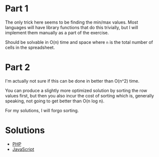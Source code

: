 # Part 1

The only trick here seems to be finding the min/max values. Most languages will have library functions that do this
trivially, but I will implement them manually as a part of the exercise.

Should be solvable in O(n) time and space where `n` is the total number of cells in the spreadsheet.

# Part 2

I'm actually not sure if this can be done in better than O(n^2) time.

You can produce a slightly more optimized solution by sorting the row values first, but then you also incur the cost of
sorting which is, generally speaking, not going to get better than O(n log n).

For my solutions, I will forgo sorting.

# Solutions

 - [PHP](../../php/src/Solution/Day02Solution.php)
 - [JavaScript](../../javascript/lib/solution/day02.js)
